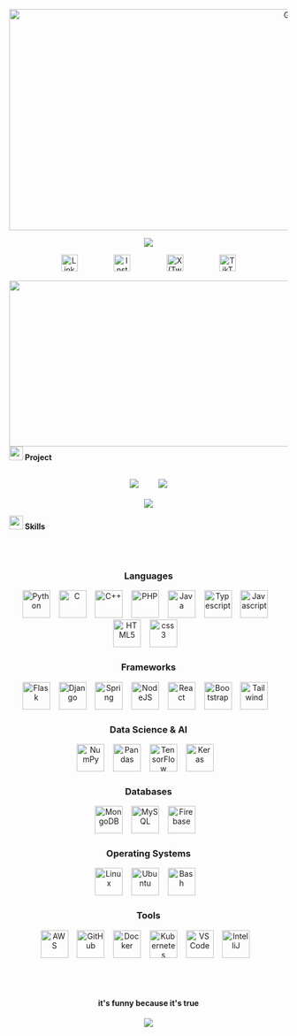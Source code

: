  

<a target="_blank" align="center">
  <img align="center" height="400" width="1000" alt="GIF" src="https://i.gifer.com/33HI.gif">
</a>

<p align="center">
  <a href="https://github.com/IVANMORAG">
    <img src="https://readme-typing-svg.herokuapp.com?color=%23E6F7FF&size=28&center=true&vCenter=true&width=800&height=80&lines=H%CC%B7i%CC%B7%2C+%CC%B7W%CC%B7e%CC%B7l%CC%B7c%CC%B7o%CC%B7m%CC%B7e%CC%B7+%CC%B7t%CC%B7o%CC%B7+%CC%B7m%CC%B7y%CC%B7+%CC%B7G%CC%B7i%CC%B7t%CC%B7h%CC%B7u%CC%B7b%CC%B7;&duration=3000&fontWeight=900&background=linear-gradient(90deg,%20%230044FF,%20%23FFFFFF)&shadow=0_0_25px_%230044FF,0_0_50px_%23FFFFFF">
  </a>
</p>

<div align="center">
  <a href="https://www.linkedin.com/in/ivan-morag/" style="text-decoration:none"><!--
  --><img src="https://raw.githubusercontent.com/gauravghongde/social-icons/master/SVG/White/LinkedIN_white.svg" width="30px" alt="LinkedIn" style="margin:0 15px;"><!--
  --></a>       
&nbsp;&nbsp;&nbsp;&nbsp;&nbsp;&nbsp;&nbsp;&nbsp;<!--
  --><a href="https://www.instagram.com/ivn_mg/" style="text-decoration:none"><!--
  --><img src="https://cdn.simpleicons.org/instagram/white" width="30px" alt="Instagram" style="margin:0 15px;"><!--
  --></a>
  &nbsp;&nbsp;&nbsp;&nbsp;&nbsp;&nbsp;&nbsp;&nbsp;<!-- 
  --><a href="https://x.com/Ivn_moraG" style="text-decoration:none"><!--
  --><img src="https://cdn.simpleicons.org/x/white" width="30px" alt="X (Twitter)" style="margin:0 15px;"><!--
  --></a>
  &nbsp;&nbsp;&nbsp;&nbsp;&nbsp;&nbsp;&nbsp;&nbsp;<!--
  --><a href="https://www.tiktok.com/@ivan_morag" style="text-decoration:none"><!--
  --><img src="https://cdn.simpleicons.org/tiktok/white" width="30px" alt="TikTok" style="margin:0 15px;"><!--
  --></a>
</div>



[<img align="left" width="1000" src="https://youtube-music-widget.vercel.app/_Now_Playing-FF0000?style=flat-square&logo=youtube-music&logoColor=white" height="300">](https://music.youtube.com/playlist?list=PLlHhWhyPeWs7qJtNiUH3f8Z3oSO8CgiH-)

<br>

 <img src="https://media2.giphy.com/media/QssGEmpkyEOhBCb7e1/giphy.gif?cid=ecf05e47a0n3gi1bfqntqmob8g9aid1oyj2wr3ds3mg700bl&rid=giphy.gif" width ="25"><b> Project</b>
 
<br/>
<div align="center">
  <a href="https://github.com/IVANMORAG/mri-tumor-segmentation" style="text-decoration:none"><!--
  --><img src="https://github-readme-stats.vercel.app/api/pin/?username=IVANMORAG&repo=mri-tumor-segmentation&theme=tokyonight" /><!--
  --></a>       
&nbsp;&nbsp;&nbsp;&nbsp;&nbsp;&nbsp;&nbsp;&nbsp;<!--
  --><a href="https://github.com/IVANMORAG/api-android-malware" style="text-decoration:none"><!--
  --><img src="https://github-readme-stats.vercel.app/api/pin/?username=IVANMORAG&repo=api-android-malware&theme=tokyonight" /><!--
  --></a>
<br>
<br>
<!-- Línea 2 -->
<a href="https://github.com/IVANMORAG/facial-point-detection" style="text-decoration:none">
  <img src="https://github-readme-stats.vercel.app/api/pin/?username=IVANMORAG&repo=facial-point-detection&theme=tokyonight" />
</a>

</div>



<!-- STACK -->
 <img src="https://media2.giphy.com/media/QssGEmpkyEOhBCb7e1/giphy.gif?cid=ecf05e47a0n3gi1bfqntqmob8g9aid1oyj2wr3ds3mg700bl&rid=giphy.gif" width ="25"><b> Skills</b>
 &nbsp;&nbsp;&nbsp;&nbsp;&nbsp;&nbsp;&nbsp;&nbsp;
 
<br>
<div align="center" width="100">
&nbsp;&nbsp;&nbsp;&nbsp;&nbsp;&nbsp;&nbsp;&nbsp;
  
<!-- Languages -->
</br>
<h3>Languages</h3>
<img
  src="https://cdn.jsdelivr.net/gh/devicons/devicon@latest/icons/python/python-original-wordmark.svg"
  width="50px"
  alt="Python">
  &nbsp;&nbsp;
<img
  src="https://cdn.jsdelivr.net/gh/devicons/devicon@latest/icons/c/c-original.svg"
  width="50px"
  alt="C">
  &nbsp;&nbsp;
<img
  src="https://cdn.jsdelivr.net/gh/devicons/devicon@latest/icons/cplusplus/cplusplus-original.svg"
  width="50px"
  alt="C++">
  &nbsp;&nbsp;
<img
  src="https://cdn.jsdelivr.net/gh/devicons/devicon@latest/icons/php/php-original.svg"
  width="50px"
  alt="PHP">
  &nbsp;&nbsp;
<img
  src="https://cdn.jsdelivr.net/gh/devicons/devicon@latest/icons/java/java-original-wordmark.svg"
  width="50px"
  alt="Java">
  &nbsp;&nbsp;
<img
  src="https://cdn.jsdelivr.net/gh/devicons/devicon@latest/icons/typescript/typescript-original.svg"
  width="50px"
  alt="Typescript">
  &nbsp;&nbsp;
<img
  src="https://cdn.jsdelivr.net/gh/devicons/devicon@latest/icons/javascript/javascript-original.svg"
  width="50px"
  alt="Javascript">
  &nbsp;&nbsp;
<img
  src="https://cdn.jsdelivr.net/gh/devicons/devicon@latest/icons/html5/html5-original-wordmark.svg"
  width="50px"
  alt="HTML5">
  &nbsp;&nbsp;
<img
  src="https://cdn.jsdelivr.net/gh/devicons/devicon@latest/icons/css3/css3-original-wordmark.svg"
  width="50px"
  alt="css3">
  &nbsp;&nbsp;

<!-- Frameworks -->
</br>
<h3>Frameworks</h3>
<img
  src="https://cdn.jsdelivr.net/gh/devicons/devicon@latest/icons/flask/flask-original-wordmark.svg"
  width="50px"
  alt="Flask">
  &nbsp;&nbsp;
<img
  src="https://cdn.jsdelivr.net/gh/devicons/devicon@latest/icons/django/django-plain-wordmark.svg"
  width="50px"
  alt="Django">
  &nbsp;&nbsp;
<img
  src="https://cdn.jsdelivr.net/gh/devicons/devicon@latest/icons/spring/spring-original-wordmark.svg"
  width="50px"
  alt="Spring">
  &nbsp;&nbsp;
<img
  src="https://cdn.jsdelivr.net/gh/devicons/devicon@latest/icons/nodejs/nodejs-original-wordmark.svg"
  width="50px"
  alt="NodeJS">
  &nbsp;&nbsp;
<img
  src="https://cdn.jsdelivr.net/gh/devicons/devicon@latest/icons/react/react-original-wordmark.svg"
  width="50px"
  alt="React">
  &nbsp;&nbsp;
<img
  src="https://cdn.jsdelivr.net/gh/devicons/devicon@latest/icons/bootstrap/bootstrap-plain-wordmark.svg"
  width="50px"
  alt="Bootstrap">
  &nbsp;&nbsp;
<img
  src="https://cdn.jsdelivr.net/gh/devicons/devicon@latest/icons/tailwindcss/tailwindcss-original-wordmark.svg"
  width="50px"
  alt="Tailwind">
  &nbsp;&nbsp;

<!-- Data Science & AI -->
</br>
<h3>Data Science & AI</h3>
<img
  src="https://cdn.jsdelivr.net/gh/devicons/devicon@latest/icons/numpy/numpy-original-wordmark.svg"
  width="50px"
  alt="NumPy">
  &nbsp;&nbsp;
<img
  src="https://cdn.jsdelivr.net/gh/devicons/devicon@latest/icons/pandas/pandas-original-wordmark.svg"
  width="50px"
  alt="Pandas">
  &nbsp;&nbsp;
<img
  src="https://cdn.jsdelivr.net/gh/devicons/devicon@latest/icons/tensorflow/tensorflow-original-wordmark.svg"
  width="50px"
  alt="TensorFlow">
  &nbsp;&nbsp;
<img
  src="https://cdn.jsdelivr.net/gh/devicons/devicon@latest/icons/keras/keras-original-wordmark.svg"
  width="50px"
  alt="Keras">
  &nbsp;&nbsp;

<!-- Databases -->
</br>
<h3>Databases</h3>
<img
  src="https://cdn.jsdelivr.net/gh/devicons/devicon@latest/icons/mongodb/mongodb-original-wordmark.svg"
  width="50px"
  alt="MongoDB">
  &nbsp;&nbsp;
<img
  src="https://cdn.jsdelivr.net/gh/devicons/devicon@latest/icons/mysql/mysql-original-wordmark.svg"
  width="50px"
  alt="MySQL">
  &nbsp;&nbsp;
<img
  src="https://cdn.jsdelivr.net/gh/devicons/devicon@latest/icons/firebase/firebase-plain-wordmark.svg"
  width="50px"
  alt="Firebase">
  &nbsp;&nbsp;

<!-- Operating Systems -->
</br>
<h3>Operating Systems</h3>
<img
  src="https://cdn.jsdelivr.net/gh/devicons/devicon@latest/icons/linux/linux-original.svg"
  width="50px"
  alt="Linux">
  &nbsp;&nbsp;
<img
  src="https://cdn.jsdelivr.net/gh/devicons/devicon@latest/icons/ubuntu/ubuntu-plain-wordmark.svg"
  width="50px"
  alt="Ubuntu">
  &nbsp;&nbsp;
<img
  src="https://cdn.jsdelivr.net/gh/devicons/devicon@latest/icons/bash/bash-original.svg"
  width="50px"
  alt="Bash">
  &nbsp;&nbsp;

<!-- Tools -->
</br>
<h3>Tools</h3>
<img
  src="https://cdn.jsdelivr.net/gh/devicons/devicon@latest/icons/amazonwebservices/amazonwebservices-original-wordmark.svg"
  width="50px"
  alt="AWS">
  &nbsp;&nbsp;
<img
  src="https://cdn.jsdelivr.net/gh/devicons/devicon@latest/icons/github/github-original-wordmark.svg"
  width="50px"
  alt="GitHub">
  &nbsp;&nbsp;
<img
  src="https://cdn.jsdelivr.net/gh/devicons/devicon@latest/icons/docker/docker-original-wordmark.svg"
  width="50px"
  alt="Docker">
  &nbsp;&nbsp;
<img
  src="https://cdn.jsdelivr.net/gh/devicons/devicon@latest/icons/kubernetes/kubernetes-plain-wordmark.svg"
  width="50px"
  alt="Kubernetes">
  &nbsp;&nbsp;
<img
  src="https://cdn.jsdelivr.net/gh/devicons/devicon@latest/icons/vscode/vscode-original-wordmark.svg"
  width="50px"
  alt="VS Code">
  &nbsp;&nbsp;
<img
  src="https://upload.wikimedia.org/wikipedia/commons/thumb/9/9c/IntelliJ_IDEA_Icon.svg/512px-IntelliJ_IDEA_Icon.svg.png"
  width="50px"
  alt="IntelliJ">
  &nbsp;&nbsp;
</div>

</br>
</br>
</br>

<div align="center">
  <h4>it's funny because it's true</h4>
  <img src="https://raw.githubusercontent.com/catppuccin/catppuccin/main/assets/footers/gray0_ctp_on_line.svg?sanitize=true">
</div>

